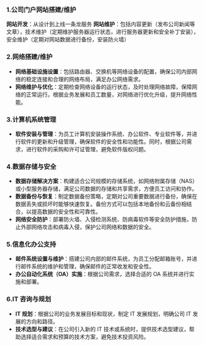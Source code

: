 ### 1.公司门户网站搭建/维护

**网站开发**：从设计到上线一条龙服务
**网站维护**：包括内容更新（发布公司新闻等文章），技术维护（定期维护服务器运行状态，进行服务器更新和安全补丁安装），安全维护（定期对网站数据进行备份，安装防火墙）
### 2.网络搭建/维护

- **网络基础设施设置**：包括路由器、交换机等网络设备的配置，确保公司内部网络的稳定连接和合理的网络布局，满足办公网络需求。
- **网络维护与优化**：定期检查网络设备的运行状态，及时处理网络故障，保障网络的正常运行。根据业务发展和员工数量，对网络进行优化升级，提升网络性能。

### 3.计算机系统管理
  
- **软件安装与管理**：为员工计算机安装操作系统、办公软件、专业软件等，并进行软件的更新和升级管理，确保软件的安全性和功能性。同时，根据公司需求，进行软件的采购和许可证管理，避免软件版权问题。

### 4.数据存储与安全

- **数据存储解决方案**：构建适合公司规模的存储系统，如网络附属存储（NAS）或小型服务器存储，满足公司数据的存储和共享需求，方便员工访问和协作。
- **数据备份与恢复**：制定数据备份策略，定期对公司重要数据进行备份，确保在数据丢失或损坏时能够快速恢复。备份方式可以包括本地备份和云备份相结合，以提高数据的安全性和可靠性。
- **网络安全防护**：部署防火墙、入侵检测系统、防病毒软件等安全防护措施，防止外部网络攻击和病毒入侵，保护公司网络和数据的安全。

### 5.信息化办公支持

- **邮件系统设置与维护**：搭建公司内部的邮件系统，为员工分配邮箱账号，并进行邮件系统的维护和管理，确保邮件的正常收发和安全性。
- **办公自动化系统（OA）实施**：根据公司需求，选择合适的 OA 系统并进行实施和部署。

### 6.IT 咨询与规划

- **IT 规划**：根据公司的业务发展目标和现状，制定 IT 发展规划，明确公司 IT 发展的方向和路径。
- **技术选型与建议**：在公司引入新的 IT 技术或系统时，提供技术选型建议，帮助选择适合需求和预算的技术方案，避免技术投资风险。